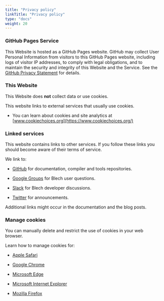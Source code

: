 ```yaml
---
title: "Privacy policy"
linkTitle: "Privacy policy"
type: "docs"
weight: 20
---
```


### GitHub Pages Service

This Website is hosted as a GitHub Pages website. 
GitHub may collect User Personal Information from visitors to this GitHub Pages website, including logs of visitor IP addresses, to comply with legal obligations, and to maintain the security and integrity of this Website and the Service. 
See the [GitHub Privacy Statement](https://help.github.com/en/github/site-policy/github-privacy-statement) for details.


### This Website

This Website does **not** collect data or use cookies.

This website links to external services that usually use cookies.
- You can learn about cookies and site analytics at [www.cookiechoices.org](https://www.cookiechoices.org/)

### Linked services

This website contains links to other services. If you follow these links you should become aware of their terms of service.

We link to:

- [GitHub](https://help.github.com/en/github/site-policy/github-terms-of-service) for documentation, compiler and tools repositories.

- [Google Groups](https://policies.google.com/terms) for Blech user questions.

- [Slack](https://slack.com/terms-of-service) for Blech developer discussions.

- [Twitter](https://twitter.com/tos) for announcements.

Additional links might occur in the documentation and the blog posts.

### Manage cookies

You can manually delete and restrict the use of cookies in your web browser. 

Learn how to manage cookies for:

- [Apple Safari](https://support.apple.com/guide/safari/manage-cookies-and-website-data-sfri11471/mac)

- [Google Chrome](https://support.google.com/chrome/answer/95647)

- [Microsoft Edge](https://support.microsoft.com/help/4027947/microsoft-edge-delete-cookies)

- [Microsoft Internet Explorer](https://support.microsoft.com/help/17442/windows-internet-explorer-delete-manage-cookies)

- [Mozilla Firefox](https://support.mozilla.org/products/firefox/protect-your-privacy/cookies)


